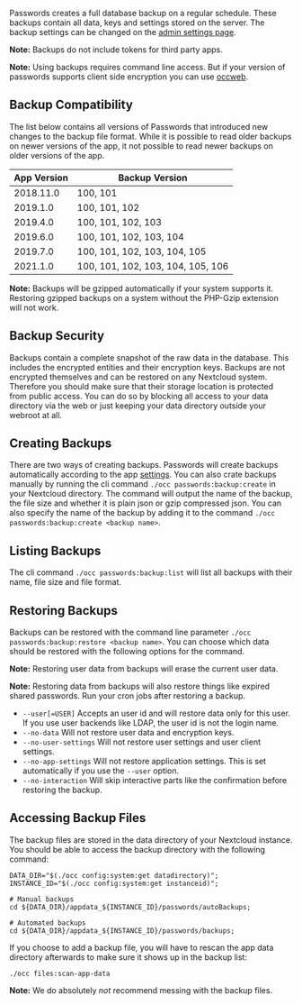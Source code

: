 Passwords creates a full database backup on a regular schedule.
These backups contain all data, keys and settings stored on the server.
The backup settings can be changed on the [admin settings page](./Administrative-Settings#Backup-Settings).

**Note:** Backups do not include tokens for third party apps.

**Note:** Using backups requires command line access. But if your version of passwords supports client side encryption you can use [occweb](https://apps.nextcloud.com/apps/occweb).

## Backup Compatibility
The list below contains all versions of Passwords that introduced new changes to the backup file format.
While it is possible to read older backups on newer versions of the app, it not possible to read newer backups on older versions of the app.

| App Version | Backup Version |
| --- | --- |
| 2018.11.0 | 100, 101 |
| 2019.1.0 | 100, 101, 102 |
| 2019.4.0 | 100, 101, 102, 103 |
| 2019.6.0 | 100, 101, 102, 103, 104 |
| 2019.7.0 | 100, 101, 102, 103, 104, 105 |
| 2021.1.0 | 100, 101, 102, 103, 104, 105, 106 |

**Note:** Backups will be gzipped automatically if your system supports it.
Restoring gzipped backups on a system without the PHP-Gzip extension will not work.


## Backup Security
Backups contain a complete snapshot of the raw data in the database.
This includes the encrypted entities and their encryption keys.
Backups are not encrypted themselves and can be restored on any Nextcloud system.
Therefore you should make sure that their storage location is protected from public access.
You can do so by blocking all access to your data directory via the web or just keeping your data directory outside your webroot at all.


## Creating Backups
There are two ways of creating backups.
Passwords will create backups automatically according to the app [settings](./Administrative-Settings#Backup-Settings).
You can also crate backups manually by running the cli command `./occ passwords:backup:create` in your Nextcloud directory.
The command will output the name of the backup, the file size and whether it is plain json or gzip compressed json.
You can also specify the name of the backup by adding it to the command `./occ passwords:backup:create <backup name>`.


## Listing Backups
The cli command `./occ passwords:backup:list` will list all backups with their name, file size and file format.


## Restoring Backups
Backups can be restored with the command line parameter `./occ passwords:backup:restore <backup name>`.
You can choose which data should be restored with the following options for the command.

**Note:** Restoring user data from backups will erase the current user data.

**Note:** Restoring data from backups will also restore things like expired shared passwords. Run your cron jobs after restoring a backup.

* `--user[=USER]` Accepts an user id and will restore data only for this user. If you use user backends like LDAP, the user id is not the login name.
* `--no-data` Will not restore user data and encryption keys.
* `--no-user-settings` Will not restore user settings and user client settings.
* `--no-app-settings` Will not restore application settings. This is set automatically if you use the `--user` option.
* `--no-interaction` Will skip interactive parts like the confirmation before restoring the backup.


## Accessing Backup Files
The backup files are stored in the data directory of your Nextcloud instance.
You should be able to access the backup directory with the following command:

```
DATA_DIR="$(./occ config:system:get datadirectory)";
INSTANCE_ID="$(./occ config:system:get instanceid)";

# Manual backups
cd ${DATA_DIR}/appdata_${INSTANCE_ID}/passwords/autoBackups;

# Automated backups
cd ${DATA_DIR}/appdata_${INSTANCE_ID}/passwords/backups;
```

If you choose to add a backup file, you will have to rescan the app data directory afterwards to make sure it shows up in the backup list:

```
./occ files:scan-app-data
```

**Note:** We do absolutely _not_ recommend messing with the backup files.